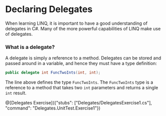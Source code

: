 # Declaring Delegates

When learning LINQ, it is important to have a good understanding of delegates in C#. Many of the more powerful capabilities of LINQ make use of delegates.

### What is a delegate?
A delegate is simply a reference to a method. Delegates can be stored and passed around in a variable, and hence they must have a type definition:

```C#
public delegate int FuncTwoInts(int, int);
```

The line above defines the type `FuncTwoInts`. The `FuncTwoInts` type is a reference to a method that takes two `int` parameters and returns a single `int` result.

@[Delegates Exercise]({"stubs": ["Delegates/DelegatesExercise1.cs"], "command": "Delegates.UnitTest.Exercise1"})
